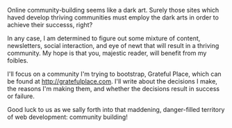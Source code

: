 Online community-building seems like a dark art. Surely those sites which haved develop thriving communities must employ the dark arts in order to achieve their successs, right?

In any case, I am determined to figure out some mixture of content, newsletters, social interaction, and eye of newt that will result in a thriving community. My hope is that you, majestic reader, will benefit from my foibles.

I'll focus on a community I'm trying to bootstrap, Grateful Place, which can be found at http://gratefulplace.com. I'll write about the decisions I make, the reasons I'm making them, and whether the decisions result in success or failure. 

Good luck to us as we sally forth into that maddening, danger-filled territory of web development: community building!
